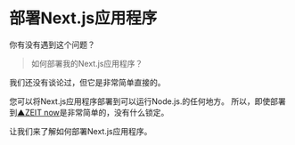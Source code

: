 # 部署Next.js应用程序

你有没有遇到这个问题？

> 如何部署我的Next.js应用程序？

我们还没有谈论过，但它是非常简单直接的。

您可以将Next.js应用程序部署到可以运行Node.js.的任何地方。 所以，即使部署到[▲ZEIT now](https://zeit.co/now)是非常简单的，没有什么锁定。

让我们来了解如何部署Next.js应用程序。